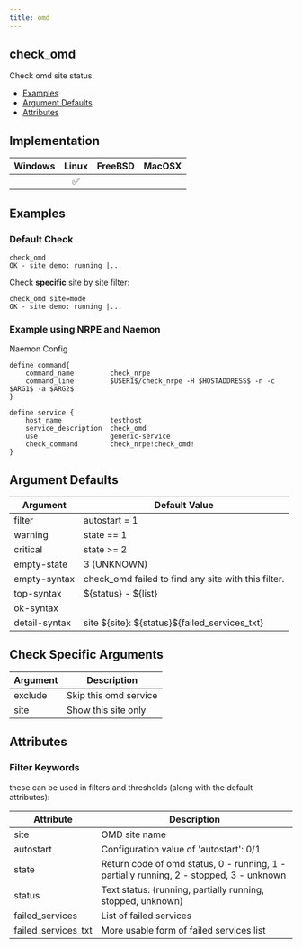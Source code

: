 ```yaml
---
title: omd
---
```


## check_omd

Check omd site status.

- [Examples](#examples)
- [Argument Defaults](#argument-defaults)
- [Attributes](#attributes)

## Implementation

| Windows | Linux              | FreeBSD | MacOSX |
|:-------:|:------------------:|:-------:|:------:|
|         | :white_check_mark: |         |        |

## Examples

### Default Check

    check_omd
    OK - site demo: running |...

Check **specific** site by site filter:

    check_omd site=mode
    OK - site demo: running |...

### Example using NRPE and Naemon

Naemon Config

    define command{
        command_name         check_nrpe
        command_line         $USER1$/check_nrpe -H $HOSTADDRESS$ -n -c $ARG1$ -a $ARG2$
    }

    define service {
        host_name            testhost
        service_description  check_omd
        use                  generic-service
        check_command        check_nrpe!check_omd!
    }

## Argument Defaults

| Argument      | Default Value                                       |
| ------------- | --------------------------------------------------- |
| filter        | autostart = 1                                       |
| warning       | state == 1                                          |
| critical      | state >= 2                                          |
| empty-state   | 3 (UNKNOWN)                                         |
| empty-syntax  | check_omd failed to find any site with this filter. |
| top-syntax    | \${status} - \${list}                               |
| ok-syntax     |                                                     |
| detail-syntax | site \${site}: \${status}\${failed_services_txt}    |

## Check Specific Arguments

| Argument | Description           |
| -------- | --------------------- |
| exclude  | Skip this omd service |
| site     | Show this site only   |

## Attributes

### Filter Keywords

these can be used in filters and thresholds (along with the default attributes):

| Attribute           | Description                                                                             |
| ------------------- | --------------------------------------------------------------------------------------- |
| site                | OMD site name                                                                           |
| autostart           | Configuration value of 'autostart': 0/1                                                 |
| state               | Return code of omd status, 0 - running, 1 - partially running, 2 - stopped, 3 - unknown |
| status              | Text status: (running, partially running, stopped, unknown)                             |
| failed_services     | List of failed services                                                                 |
| failed_services_txt | More usable form of failed services list                                                |

